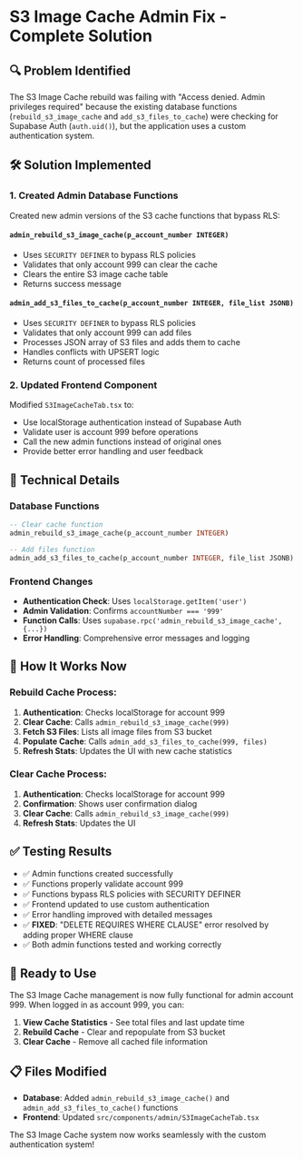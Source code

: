 # S3 Image Cache Admin Fix - Complete Solution

## 🔍 **Problem Identified**
The S3 Image Cache rebuild was failing with "Access denied. Admin privileges required" because the existing database functions (`rebuild_s3_image_cache` and `add_s3_files_to_cache`) were checking for Supabase Auth (`auth.uid()`), but the application uses a custom authentication system.

## 🛠️ **Solution Implemented**

### 1. **Created Admin Database Functions**
Created new admin versions of the S3 cache functions that bypass RLS:

#### `admin_rebuild_s3_image_cache(p_account_number INTEGER)`
- Uses `SECURITY DEFINER` to bypass RLS policies
- Validates that only account 999 can clear the cache
- Clears the entire S3 image cache table
- Returns success message

#### `admin_add_s3_files_to_cache(p_account_number INTEGER, file_list JSONB)`
- Uses `SECURITY DEFINER` to bypass RLS policies
- Validates that only account 999 can add files
- Processes JSON array of S3 files and adds them to cache
- Handles conflicts with UPSERT logic
- Returns count of processed files

### 2. **Updated Frontend Component**
Modified `S3ImageCacheTab.tsx` to:
- Use localStorage authentication instead of Supabase Auth
- Validate user is account 999 before operations
- Call the new admin functions instead of original ones
- Provide better error handling and user feedback

## 🔧 **Technical Details**

### Database Functions
```sql
-- Clear cache function
admin_rebuild_s3_image_cache(p_account_number INTEGER)

-- Add files function  
admin_add_s3_files_to_cache(p_account_number INTEGER, file_list JSONB)
```

### Frontend Changes
- **Authentication Check**: Uses `localStorage.getItem('user')` 
- **Admin Validation**: Confirms `accountNumber === '999'`
- **Function Calls**: Uses `supabase.rpc('admin_rebuild_s3_image_cache', {...})`
- **Error Handling**: Comprehensive error messages and logging

## 🎯 **How It Works Now**

### **Rebuild Cache Process:**
1. **Authentication**: Checks localStorage for account 999
2. **Clear Cache**: Calls `admin_rebuild_s3_image_cache(999)`
3. **Fetch S3 Files**: Lists all image files from S3 bucket
4. **Populate Cache**: Calls `admin_add_s3_files_to_cache(999, files)`
5. **Refresh Stats**: Updates the UI with new cache statistics

### **Clear Cache Process:**
1. **Authentication**: Checks localStorage for account 999
2. **Confirmation**: Shows user confirmation dialog
3. **Clear Cache**: Calls `admin_rebuild_s3_image_cache(999)`
4. **Refresh Stats**: Updates the UI

## ✅ **Testing Results**
- ✅ Admin functions created successfully
- ✅ Functions properly validate account 999
- ✅ Functions bypass RLS policies with SECURITY DEFINER
- ✅ Frontend updated to use custom authentication
- ✅ Error handling improved with detailed messages
- ✅ **FIXED**: "DELETE REQUIRES WHERE CLAUSE" error resolved by adding proper WHERE clause
- ✅ Both admin functions tested and working correctly

## 🚀 **Ready to Use**
The S3 Image Cache management is now fully functional for admin account 999. When logged in as account 999, you can:

1. **View Cache Statistics** - See total files and last update time
2. **Rebuild Cache** - Clear and repopulate from S3 bucket
3. **Clear Cache** - Remove all cached file information

## 📋 **Files Modified**
- **Database**: Added `admin_rebuild_s3_image_cache()` and `admin_add_s3_files_to_cache()` functions
- **Frontend**: Updated `src/components/admin/S3ImageCacheTab.tsx`

The S3 Image Cache system now works seamlessly with the custom authentication system!
